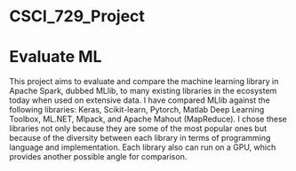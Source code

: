 # CSCI_729_Project
# Evaluate ML

This project aims to evaluate and compare the machine learning library in Apache Spark, dubbed MLlib, to many existing libraries in the ecosystem today when used on extensive data. I have compared MLlib against the following libraries: Keras, Scikit-learn, Pytorch, Matlab Deep Learning Toolbox, ML.NET, Mlpack, and Apache Mahout (MapReduce). I chose these libraries not only because they are some of the most popular ones but because of the diversity between each library in terms of programming language and implementation. Each library also can run on a GPU, which provides another possible angle for comparison. 
